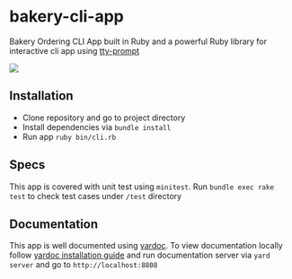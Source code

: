 # bakery-cli-app
Bakery Ordering CLI App built in Ruby and a powerful Ruby library for
interactive cli app using [tty-prompt](https://github.com/piotrmurach/tty-prompt)

![](https://media.giphy.com/media/9JxXKlcDHFiJipqlYK/giphy.gif)

## Installation
- Clone repository and go to project directory
- Install dependencies via `bundle install`
- Run app `ruby bin/cli.rb`

## Specs
This app is covered with unit test using `minitest`. Run `bundle exec rake test`
to check test cases under `/test` directory

## Documentation
This app is well documented using [yardoc](https://github.com/lsegal/yard).
To view documentation locally follow [yardoc installation guide](https://github.com/lsegal/yard#installing)
and run documentation server via `yard server` and go to `http://localhost:8808`
